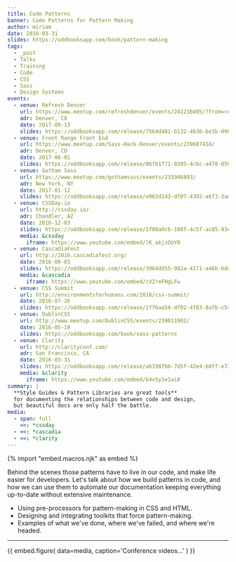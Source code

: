 ```yaml
---
title: Code Patterns
banner: Code Patterns for Pattern Making
author: miriam
date: 2016-03-31
slides: https://oddbooksapp.com/book/pattern-making
tags:
  - _post
  - Talks
  - Training
  - Code
  - CSS
  - Sass
  - Design Systems
events:
  - venue: Refresh Denver
    url: https://www.meetup.com/refreshdenver/events/241230495/?from=ref
    adr: Denver, CO
    date: 2017-09-13
    slides: https://oddbooksapp.com/release/7564d481-b132-4636-be3b-0907452955c7
  - venue: Front Range Front End
    url: https://www.meetup.com/Sass-Hack-Denver/events/239687418/
    adr: Denver, CO
    date: 2017-06-01
    slides: https://oddbooksapp.com/release/06f61771-0205-4cbc-a478-050ac52cfe92
  - venue: Gotham Sass
    url: https://www.meetup.com/gothamsass/events/235946893/
    adr: New York, NY
    date: 2017-01-12
    slides: https://oddbooksapp.com/release/e063d143-df07-4392-a6f3-3ae53e7fa2ca
  - venue: CSSDay.io
    url: http://cssday.io/
    adr: Chandler, AZ
    date: 2016-12-03
    slides: https://oddbooksapp.com/release/1f08a0cb-198f-4c5f-ac85-93e55daa471d
    media: &cssday
      iframe: https://www.youtube.com/embed/lK_akjzOUY0
  - venue: CascadiaFest
    url: http://2016.cascadiafest.org/
    date: 2016-08-03
    slides: https://oddbooksapp.com/release/3964dd55-982a-4171-a46b-6dd0354eac27
    media: &cascadia
      iframe: https://www.youtube.com/embed/cVZreFHgLFw
  - venue: CSS Summit
    url: http://environmentsforhumans.com/2016/css-summit/
    date: 2016-07-26
    slides: https://oddbooksapp.com/release/1f76aa54-df02-4f83-8a7b-c54e1c745fbf
  - venue: DublinCSS
    url: http://www.meetup.com/DublinCSS/events/230011902/
    date: 2016-05-19
    slides: https://oddbooksapp.com/book/sass-patterns
  - venue: Clarity
    url: http://clarityconf.com/
    adr: San Francisco, CA
    date: 2016-03-31
    slides: https://oddbooksapp.com/release/ab1987b6-7d5f-42e4-b0ff-e7312cb345f6
    media: &clarity
      iframe: https://www.youtube.com/embed/b4vSy1e1ai8
summary: |
  **Style Guides & Pattern Libraries are great tools**
  for documenting the relationships between code and design,
  but beautiful docs are only half the battle.
media:
  - span: full
    <<: *cssday
  - <<: *cascadia
  - <<: *clarity
---
```

{% import "embed.macros.njk" as embed %}

Behind the scenes those patterns have to live in our code,
and make life easier for developers.
Let's talk about how we build patterns in code,
and how we can use them to automate our documentation
keeping everything up-to-date
without extensive maintenance.

- Using pre-processors for pattern-making in CSS and HTML.
- Designing and integrating toolkits that force pattern-making.
- Examples of what we've done, where we've failed, and where we're headed.

------

{{ embed.figure(
  data=media,
  caption='Conference videos...'
) }}
